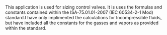 This application is used for sizing control valves. It is uses the formulas and constants contained within the ISA-75.01.01-2007 (IEC 60534-2-1 Mod) standard.I have only implimented the calculations for Incompressible fluids, but have included all the constants for the gasses and vapors as provided within the standard.
